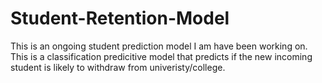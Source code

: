 # Student-Retention-Model
This is an ongoing student prediction model I am have been working on. This is a classification predicitive model that predicts if the 
new incoming student is likely to withdraw from univeristy/college. 
